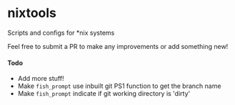 # nixtools

Scripts and configs for *nix systems

Feel free to submit a PR to make any improvements or add something new!

#### Todo

* Add more stuff!
* Make `fish_prompt` use inbuilt git PS1 function to get the branch name
* Make `fish_prompt` indicate if git working directory is 'dirty'
